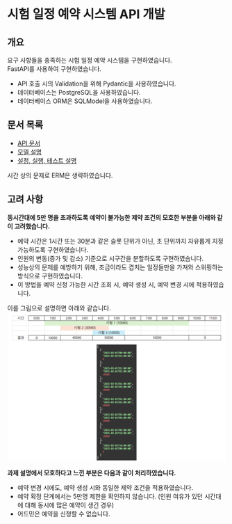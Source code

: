 # 시험 일정 예약 시스템 API 개발

## 개요

요구 사항들을 충족하는 시험 일정 예약 시스템을 구현하였습니다.  
FastAPI를 사용하여 구현하였습니다.

- API 호출 시의 Validation을 위해 Pydantic을 사용하였습니다.
- 데이터베이스는 PostgreSQL을 사용하였습니다.
- 데이터베이스 ORM은 SQLModel을 사용하였습니다.

## 문서 목록

- [API 문서](docs/api.md)
- [모델 설명](docs/model.md)
- [설정, 실행, 테스트 설명](docs/setup.md)

시간 상의 문제로 ERM은 생략하였습니다.

## 고려 사항

**동시간대에 5만 명을 초과하도록 예약이 불가능한 제약 조건의 모호한 부분을 아래와 같이 고려했습니다.**

- 예약 시간은 1시간 또는 30분과 같은 슬롯 단위가 아닌, 초 단위까지 자유롭게 지정 가능하도록 구현하였습니다.
- 인원의 변동(증가 및 감소) 기준으로 시구간을 분할하도록 구현하였습니다.
- 성능상의 문제를 예방하기 위해, 조금이라도 겹치는 일정들만을 가져와 스위핑하는 방식으로 구현하였습니다.
- 이 방법을 예약 신청 가능한 시간 조회 시, 예약 생성 시, 예약 변경 시에 적용하였습니다.

이를 그림으로 설명하면 아래와 같습니다.
![예약 시간대 분할](docs/timeline_example.png)

**과제 설명에서 모호하다고 느낀 부분은 다음과 같이 처리하였습니다.**

- 예약 변경 시에도, 예약 생성 시와 동일한 제약 조건을 적용하였습니다.
- 예약 확정 단계에서는 5만명 제한을 확인하지 않습니다. (인원 여유가 있던 시간대에 대해 동시에 많은 예약이 생긴 경우)
- 어드민은 예약을 신청할 수 없습니다.
